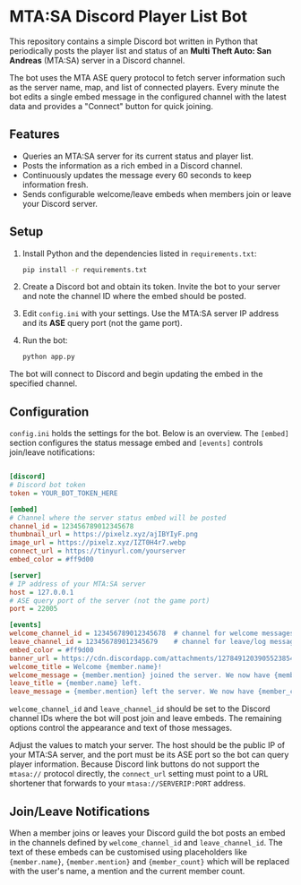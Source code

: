 # MTA:SA Discord Player List Bot

This repository contains a simple Discord bot written in Python that periodically posts the player list and status of an **Multi Theft Auto: San Andreas** (MTA:SA) server in a Discord channel.

The bot uses the MTA ASE query protocol to fetch server information such as the server name, map, and list of connected players. Every minute the bot edits a single embed message in the configured channel with the latest data and provides a "Connect" button for quick joining.

## Features

- Queries an MTA:SA server for its current status and player list.
- Posts the information as a rich embed in a Discord channel.
- Continuously updates the message every 60 seconds to keep information fresh.
- Sends configurable welcome/leave embeds when members join or leave your Discord server.

## Setup

1. Install Python and the dependencies listed in `requirements.txt`:

   ```bash
   pip install -r requirements.txt
   ```

2. Create a Discord bot and obtain its token. Invite the bot to your server and note the channel ID where the embed should be posted.
3. Edit `config.ini` with your settings. Use the MTA:SA server IP address and its **ASE** query port (not the game port).
4. Run the bot:

   ```bash
   python app.py
   ```

The bot will connect to Discord and begin updating the embed in the specified channel.

## Configuration

`config.ini` holds the settings for the bot. Below is an overview. The `[embed]` section configures the status message embed and `[events]` controls join/leave notifications:

```ini

[discord]
# Discord bot token
token = YOUR_BOT_TOKEN_HERE

[embed]
# Channel where the server status embed will be posted
channel_id = 123456789012345678
thumbnail_url = https://pixelz.xyz/ajIBYIyF.png
image_url = https://pixelz.xyz/IZT0H4r7.webp
connect_url = https://tinyurl.com/yourserver
embed_color = #ff9d00

[server]
# IP address of your MTA:SA server
host = 127.0.0.1
# ASE query port of the server (not the game port)
port = 22005

[events]
welcome_channel_id = 123456789012345678  # channel for welcome messages
leave_channel_id = 123456789012345679    # channel for leave/log messages
embed_color = #ff9d00
banner_url = https://cdn.discordapp.com/attachments/1278491203905523854/1326757485356253305/MvP_banner_zoomed.jpg?ex=68387ff2&is=68372e72&hm=8c8f4b0deb6961e58d59bbf06b0ae19dddc47dceded1c431c942bd25ea1a1edd&
welcome_title = Welcome {member.name}!
welcome_message = {member.mention} joined the server. We now have {member_count} members!
leave_title = {member.name} left.
leave_message = {member.mention} left the server. We now have {member_count} members.
```

`welcome_channel_id` and `leave_channel_id` should be set to the Discord channel
IDs where the bot will post join and leave embeds. The remaining options control
the appearance and text of those messages.

Adjust the values to match your server. The host should be the public IP of your MTA:SA server, and the port must be its ASE port so the bot can query player information.
Because Discord link buttons do not support the `mtasa://` protocol directly, the `connect_url` setting must point to a URL shortener that forwards to your `mtasa://SERVERIP:PORT` address.

## Join/Leave Notifications

When a member joins or leaves your Discord guild the bot posts an embed in the channels defined by `welcome_channel_id` and `leave_channel_id`. The text of these embeds can be customised using placeholders like `{member.name}`, `{member.mention}` and `{member_count}` which will be replaced with the user's name, a mention and the current member count.
